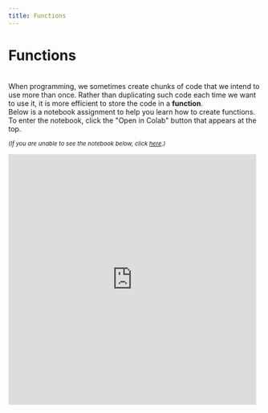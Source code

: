 ```yaml
---
title: Functions
---
```


# Functions

<br>
When programming, we sometimes create chunks of code that we intend to use more than once. Rather than duplicating such code each time we want to use it, it is more efficient to store the code in a <b>function</b>.

<br>
Below is a notebook assignment to help you learn how to create functions. To enter the notebook, click the "Open in Colab" button that appears at the top.

<small><i>(If you are unable to see the notebook below, click <a href='https://nbviewer.jupyter.org/github/jpskycak/aihigh/blob/master/intro-to-ai/codingBootcamp_functions.ipynb'>here</a>.)</i></small>

<iframe src="https://nbviewer.jupyter.org/github/jpskycak/aihigh/blob/master/intro-to-ai/codingBootcamp_functions.ipynb" style="display: block; width: 98%; height: 500px;" frameborder="0" marginheight="0" marginwidth="0" align="center">Loading...</iframe>
